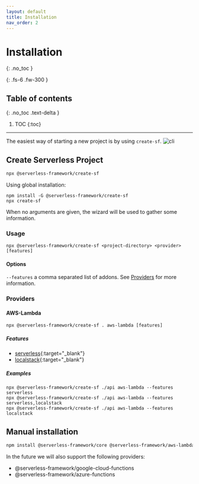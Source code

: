 ```yaml
---
layout: default
title: Installation
nav_order: 2
---
```


# Installation
{: .no_toc }

  
{: .fs-6 .fw-300 }

## Table of contents
{: .no_toc .text-delta }

1. TOC
{:toc}

---

The easiest way of starting a new project is by using `create-sf`.
![](/serverless-framework/assets/images/cli.png "cli")

## Create Serverless Project

```bash
npx @serverless-framework/create-sf
```

Using global installation:
```shell
npm install -G @serverless-framework/create-sf
npx create-sf
```

When no arguments are given, the wizard will be used to gather some information.

### Usage

```shell
npx @serverless-framework/create-sf <project-directory> <provider> [features]
```

#### Options
`--features` a comma separated list of addons. See [Providers](#providers) for more information.

### Providers

#### AWS-Lambda
```shell
npx @serverless-framework/create-sf . aws-lambda [features]
```
##### Features
- [serverless](https://www.serverless.com/framework/docs){:target="_blank"}
- [localstack](https://docs.localstack.cloud/overview/){:target="_blank"}

##### Examples
```shell
npx @serverless-framework/create-sf ./api aws-lambda --features serverless
npx @serverless-framework/create-sf ./api aws-lambda --features serverless,localstack
npx @serverless-framework/create-sf ./api aws-lambda --features localstack
```
## Manual installation

```bash
npm install @serverless-framework/core @serverless-framework/aws-lambda
```
In the future we will also support the following providers:
- @serverless-framework/google-cloud-functions  
- @serverless-framework/azure-functions
